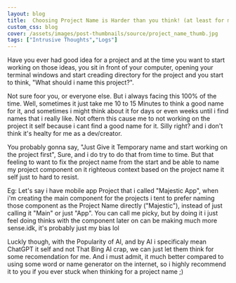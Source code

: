 ```yaml
---
layout: blog
title:  Choosing Project Name is Harder than you think! (at least for me)
custom_css: blog
cover: /assets/images/post-thumbnails/source/project_name_thumb.jpg
tags: ["Intrusive Thoughts","Logs"]
---
```


Have you ever had good idea for a project and at the time you want to start working on those ideas, you sit in front of your computer, opening your terminal windows and start creading directory for the project and you start to think, "What should i name this project?".

Not sure foor you, or everyone else. But i always facing this 100% of the time.
Well, sometimes it just take me 10 to 15 Minutes to think a good name for it, and sometimes i might think about it for days or even weeks until i find names that i really like.
Not oftern this cause me to not working on the project it self because i cant find a good name for it. Silly right? and i don't think it's healty for me as a dev/creator.

You probably gonna say, "Just Give it Temporary name and start working on the project first", Sure, and i do try to do that from time to time.
But that feeling to want to fix the project name from the start and be able to name my project component on it righteous context based on the project name it self just to hard to resist.

Eg: Let's say i have mobile app Project that i called "Majestic App", when i'm creating the main component for the projects i tent to prefer naming those component as the Project Name directly ("Majestic"), instead of just calling it "Main" or just "App".
You can call me picky, but by doing it i just feel doing thinks with the component later on can be making much more sense.idk, it's probably just my bias lol

Luckly though, with the Popularity of AI, and by AI i specificaly mean ChatGPT it self and not That Bing AI crap, we can just let them think for some recomendation for me.
And i must admit, it much better compared to using some word or name generator on the internet, so i highly recommend it to you if you ever stuck when thinking for a project name ;)
